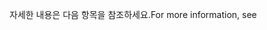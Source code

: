 <span data-ttu-id="c8404-101">자세한 내용은 다음 항목을 참조하세요.</span><span class="sxs-lookup"><span data-stu-id="c8404-101">For more information, see</span></span>